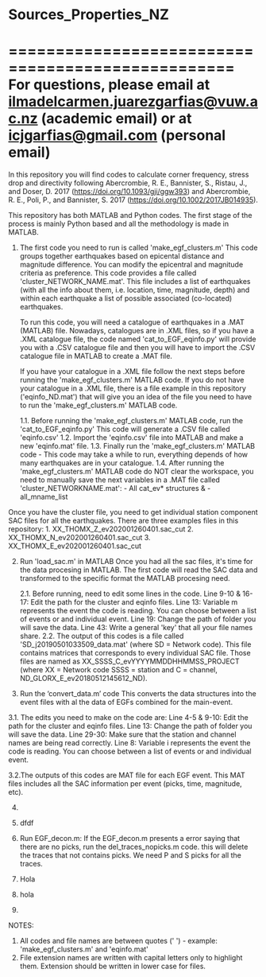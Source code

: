 # Sources_Properties_NZ
==================================================
For questions, please email at ilmadelcarmen.juarezgarfias@vuw.ac.nz (academic email) or at icjgarfias@gmail.com (personal email)
=================================================================================================================================================================

In this repository you will find codes to calculate corner frequency, stress drop and directivity following Abercrombie, R. E., Bannister, S., Ristau, J., and Doser, D. 2017 (https://doi.org/10.1093/gji/ggw393) and Abercrombie, R. E., Poli, P., and Bannister, S. 2017 (https://doi.org/10.1002/2017JB014935).

This repository has both MATLAB and Python codes. The first stage of the process is mainly Python based and all the methodology is made in MATLAB.

1. The first code you need to run is called 'make_egf_clusters.m'
   This code groups together earthquakes based on epicental distance and magnitude difference. You can modify the epicentral and magnitude criteria as preference.    This code provides a file called 'cluster_NETWORK_NAME.mat'. This file includes a list of earthquakes (with all the info about them, i.e. location, time,          magnitude, depth) and within each earthquake a list of possible associated (co-located) earthquakes.

   To run this code, you will need a catalogue of earthquakes in a .MAT (MATLAB) file. Nowadays, catalogues are in .XML files, so if you have a .XML catalogue        file, the code named 'cat_to_EGF_eqinfo.py' will provide you with a .CSV catalogue file and then you will have to import the .CSV catalogue file in MATLAB to        create a .MAT file. 
   
   If you have your catalogue in a .XML file follow the next steps before running the 'make_egf_clusters.m' MATLAB code. If you do not have your catalogue in a        .XML file, there is a file example in this repository ('eqinfo_ND.mat') that will give you an idea of the file you need to have to run the         'make_egf_clusters.m' MATLAB code.
   
   1.1. Before running the 'make_egf_clusters.m' MATLAB code, run the 'cat_to_EGF_eqinfo.py'
        This code will generate a .CSV file called 'eqinfo.csv'
   1.2. Import the 'eqinfo.csv' file into MATLAB and make a new 'eqinfo.mat' file. 
   1.3. Finally run the 'make_egf_clusters.m' MATLAB code - This code may take a while to run, everything depends of how many earthquakes are in your catalogue.
   1.4. After running the 'make_egf_clusters.m' MATLAB code do NOT clear the workspace, you need to manually save the next variables in a .MAT file called            'cluster_NETWORKNAME.mat':
               - All cat_ev* structures &
               - all_mname_list

Once you have the cluster file, you need to get individual station component SAC files for all the earthquakes. 
There are three examples files in this repository:
	1. XX_THOMX_Z_ev202001260401.sac_cut     2. XX_THOMX_N_ev202001260401.sac_cut     3. XX_THOMX_E_ev202001260401.sac_cut

2. Run 'load_sac.m' in MATLAB
   Once you had all the sac files, it's time for the data procesing in MATLAB.
   The first code will read the SAC data and transformed to the specific format the MATLAB procesing need.
   
   2.1. Before running, need to edit some lines in the code.
   	Line 9-10 & 16-17: Edit the path for the cluster and eqinfo files.
	Line 13: Variable m represents the event the code is reading. You can choose between a list of events or and individual event. 
	Line 19: Change the path of folder you will save the data.
	Line 43: Write a general 'key' that all your file names share.
  2.2. The output of this codes is a file called 'SD_j20190501033509_data.mat' (where SD = Network code). This file contains matrices that corresponds to every    	  individual SAC file. Those files are named as XX_SSSS_C_evYYYYMMDDHHMMSS_PROJECT (where XX = Network code SSSS = station and C = channel, 		            ND_GLORX_E_ev20180512145612_ND). 
  
3. Run the ‘convert_data.m’ code
   This converts the data structures into the event files with al the data of EGFs combined for the main-event. 
		
  3.1. The edits you need to make on the code are:
  	Line 4-5 & 9-10: Edit the path for the cluster and eqinfo files.
	Line 13: Change the path of folder you will save the data.
	Line 29-30: Make sure that the station and channel names  are being read correctly. 
	Line 8: Variable i represents the event the code is reading. You can choose between a list of events or and individual event. 
	
  3.2.The outputs of this codes are MAT file for each EGF event. This MAT files includes all the SAC information per event (picks, time, magnitude, etc). 

    









4. 
5. dfdf
6. Run EGF_decon.m:  If the EGF_decon.m presents a error saying that there are no picks, run the del_traces_nopicks.m code. this will delete the traces that not contains picks. We need P and S picks for all the traces.  


3. Hola
4. hola
5. 
NOTES:
1. All codes and file names are between quotes (' ') - example: 'make_egf_clusters.m' and 'eqinfo.mat'
2. File extension names are written with capital letters only to highlight them. Extension should be written in lower case for files. 
